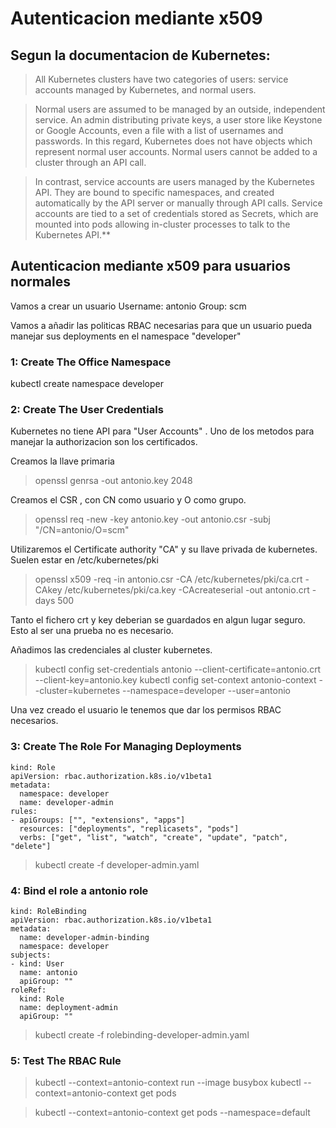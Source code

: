 # Autenticacion mediante x509

## Segun la documentacion de Kubernetes:

>All Kubernetes clusters have two categories of users: service accounts managed by Kubernetes, and normal users.

>Normal users are assumed to be managed by an outside, independent service. An admin distributing private keys, a user store like Keystone or Google Accounts, even a file with a list of usernames and passwords. In this regard, Kubernetes does not have objects which represent normal user accounts. Normal users cannot be added to a cluster through an API call.

>In contrast, service accounts are users managed by the Kubernetes API. They are bound to specific namespaces, and created automatically by the API server or manually through API calls. Service accounts are tied to a set of credentials stored as Secrets, which are mounted into pods allowing in-cluster processes to talk to the Kubernetes API.**

## Autenticacion mediante x509 para usuarios normales

Vamos a crear un usuario 
Username: antonio
Group: scm

Vamos a añadir las politicas RBAC necesarias para que un usuario pueda manejar sus deployments en el namespace "developer"


### 1: Create The Office Namespace

kubectl create namespace developer

### 2: Create The User Credentials

 Kubernetes no tiene API para "User Accounts" . Uno de los metodos para manejar la authorizacion son los certificados.

Creamos la llave primaria

>openssl genrsa -out antonio.key 2048

Creamos el CSR , con CN como usuario y O como grupo.

>openssl req -new -key antonio.key -out antonio.csr -subj "/CN=antonio/O=scm"

Utilizaremos el Certificate authority "CA" y su llave privada  de kubernetes. Suelen estar en /etc/kubernetes/pki


>openssl x509 -req -in antonio.csr -CA /etc/kubernetes/pki/ca.crt -CAkey /etc/kubernetes/pki/ca.key -CAcreateserial -out antonio.crt -days 500

Tanto el fichero crt y key deberian se guardados en algun lugar seguro. Esto al ser una prueba no es necesario.

Añadimos las credenciales al cluster kubernetes.


>kubectl config set-credentials antonio --client-certificate=antonio.crt  --client-key=antonio.key
>kubectl config set-context antonio-context --cluster=kubernetes  --namespace=developer --user=antonio

Una vez creado el usuario le tenemos que dar los permisos RBAC necesarios.


### 3: Create The Role For Managing Deployments


~~~
kind: Role
apiVersion: rbac.authorization.k8s.io/v1beta1
metadata:
  namespace: developer
  name: developer-admin
rules:
- apiGroups: ["", "extensions", "apps"]
  resources: ["deployments", "replicasets", "pods"]
  verbs: ["get", "list", "watch", "create", "update", "patch", "delete"] 
~~~
  

> kubectl create -f developer-admin.yaml

### 4: Bind el  role a antonio role

~~~
kind: RoleBinding
apiVersion: rbac.authorization.k8s.io/v1beta1
metadata:
  name: developer-admin-binding
  namespace: developer
subjects:
- kind: User
  name: antonio
  apiGroup: ""
roleRef:
  kind: Role
  name: deployment-admin
  apiGroup: ""
  ~~~

> kubectl create -f rolebinding-developer-admin.yaml

### 5: Test The RBAC Rule


> kubectl --context=antonio-context run --image busybox
> kubectl --context=antonio-context get pods


> kubectl --context=antonio-context get pods --namespace=default

